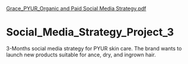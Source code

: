 [Grace_PYUR_Organic and Paid Social Media Strategy.pdf](https://github.com/Seedynutri/Social_Media_Strategy_Project_3/files/13255837/Grace_PYUR_Organic.and.Paid.Social.Media.Strategy.pdf)
# Social_Media_Strategy_Project_3
3-Months social media strategy for PYUR skin care. The brand wants to launch new products suitable for ance, dry, and ingrown hair.  
